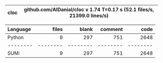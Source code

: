 cloc|github.com/AlDanial/cloc v 1.74  T=0.17 s (52.1 files/s, 21399.0 lines/s)
--- | ---

Language|files|blank|comment|code
:-------|-------:|-------:|-------:|-------:
Python|9|297|751|2648
--------|--------|--------|--------|--------
SUM:|9|297|751|2648
